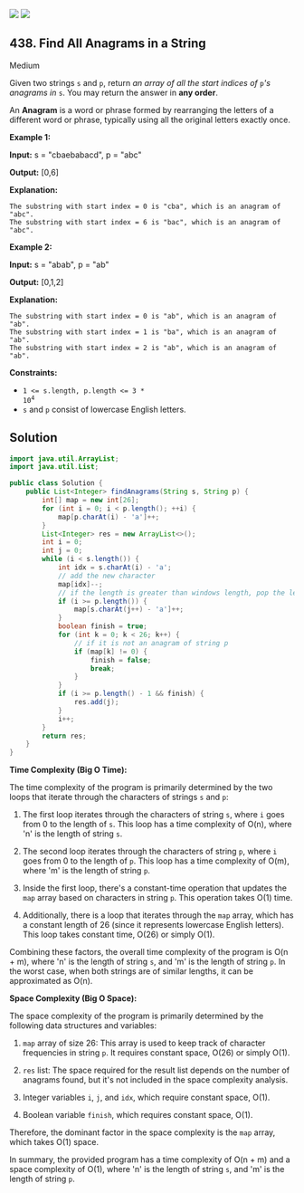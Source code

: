 [![](https://img.shields.io/github/stars/javadev/LeetCode-in-Java?label=Stars&style=flat-square)](https://github.com/javadev/LeetCode-in-Java)
[![](https://img.shields.io/github/forks/javadev/LeetCode-in-Java?label=Fork%20me%20on%20GitHub%20&style=flat-square)](https://github.com/javadev/LeetCode-in-Java/fork)

## 438\. Find All Anagrams in a String

Medium

Given two strings `s` and `p`, return _an array of all the start indices of_ `p`_'s anagrams in_ `s`. You may return the answer in **any order**.

An **Anagram** is a word or phrase formed by rearranging the letters of a different word or phrase, typically using all the original letters exactly once.

**Example 1:**

**Input:** s = "cbaebabacd", p = "abc"

**Output:** [0,6]

**Explanation:**

    The substring with start index = 0 is "cba", which is an anagram of "abc".
    The substring with start index = 6 is "bac", which is an anagram of "abc". 

**Example 2:**

**Input:** s = "abab", p = "ab"

**Output:** [0,1,2]

**Explanation:**

    The substring with start index = 0 is "ab", which is an anagram of "ab".
    The substring with start index = 1 is "ba", which is an anagram of "ab".
    The substring with start index = 2 is "ab", which is an anagram of "ab". 

**Constraints:**

*   <code>1 <= s.length, p.length <= 3 * 10<sup>4</sup></code>
*   `s` and `p` consist of lowercase English letters.

## Solution

```java
import java.util.ArrayList;
import java.util.List;

public class Solution {
    public List<Integer> findAnagrams(String s, String p) {
        int[] map = new int[26];
        for (int i = 0; i < p.length(); ++i) {
            map[p.charAt(i) - 'a']++;
        }
        List<Integer> res = new ArrayList<>();
        int i = 0;
        int j = 0;
        while (i < s.length()) {
            int idx = s.charAt(i) - 'a';
            // add the new character
            map[idx]--;
            // if the length is greater than windows length, pop the left charcater in the window
            if (i >= p.length()) {
                map[s.charAt(j++) - 'a']++;
            }
            boolean finish = true;
            for (int k = 0; k < 26; k++) {
                // if it is not an anagram of string p
                if (map[k] != 0) {
                    finish = false;
                    break;
                }
            }
            if (i >= p.length() - 1 && finish) {
                res.add(j);
            }
            i++;
        }
        return res;
    }
}
```

**Time Complexity (Big O Time):**

The time complexity of the program is primarily determined by the two loops that iterate through the characters of strings `s` and `p`:

1. The first loop iterates through the characters of string `s`, where `i` goes from 0 to the length of `s`. This loop has a time complexity of O(n), where 'n' is the length of string `s`.

2. The second loop iterates through the characters of string `p`, where `i` goes from 0 to the length of `p`. This loop has a time complexity of O(m), where 'm' is the length of string `p`.

3. Inside the first loop, there's a constant-time operation that updates the `map` array based on characters in string `p`. This operation takes O(1) time.

4. Additionally, there is a loop that iterates through the `map` array, which has a constant length of 26 (since it represents lowercase English letters). This loop takes constant time, O(26) or simply O(1).

Combining these factors, the overall time complexity of the program is O(n + m), where 'n' is the length of string `s`, and 'm' is the length of string `p`. In the worst case, when both strings are of similar lengths, it can be approximated as O(n).

**Space Complexity (Big O Space):**

The space complexity of the program is primarily determined by the following data structures and variables:

1. `map` array of size 26: This array is used to keep track of character frequencies in string `p`. It requires constant space, O(26) or simply O(1).

2. `res` list: The space required for the result list depends on the number of anagrams found, but it's not included in the space complexity analysis.

3. Integer variables `i`, `j`, and `idx`, which require constant space, O(1).

4. Boolean variable `finish`, which requires constant space, O(1).

Therefore, the dominant factor in the space complexity is the `map` array, which takes O(1) space.

In summary, the provided program has a time complexity of O(n + m) and a space complexity of O(1), where 'n' is the length of string `s`, and 'm' is the length of string `p`.
